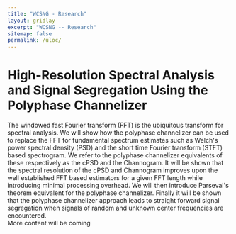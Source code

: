 ```yaml
---
title: "WCSNG - Research"
layout: gridlay
excerpt: "WCSNG -- Research"
sitemap: false
permalink: /uloc/
---
```


# High-Resolution Spectral Analysis and Signal Segregation Using the Polyphase Channelizer
<div class="well">
<div class="row">
<div class="col-sm-13 clearfix">
The windowed fast Fourier transform (FFT) is the ubiquitous transform for spectral analysis. We will show how the polyphase channelizer can be used to replace the FFT for fundamental spectrum estimates such as Welch's power spectral density (PSD) and the short time Fourier transform (STFT) based spectrogram. We refer to the polyphase channelizer equivalents of these respectively as the cPSD and the Channogram. It will be shown that the spectral resolution of the cPSD and Channogram improves upon the well established FFT based estimators for a given FFT length while introducing minimal processing overhead. We will then introduce Parseval's theorem equivalent for the polyphase channelizer. Finally it will be shown that the polyphase channelizer approach leads to straight forward signal segregation when signals of random and unknown center frequencies are encountered. 
</div>
More content will be coming
<div class="col-sm-6 clearfix">
</div>
</div>